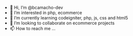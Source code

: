 - 👋 Hi, I’m @bcamacho-dev
- 👀 I’m interested in php, ecommerce
- 🌱 I’m currently learning codeigniter, php, js, css and html5
- 💞️ I’m looking to collaborate on ecommerce projects
- 📫 How to reach me ...

<!---
bcamacho-dev/bcamacho-dev is a ✨ special ✨ repository because its `README.md` (this file) appears on your GitHub profile.
You can click the Preview link to take a look at your changes.
--->

